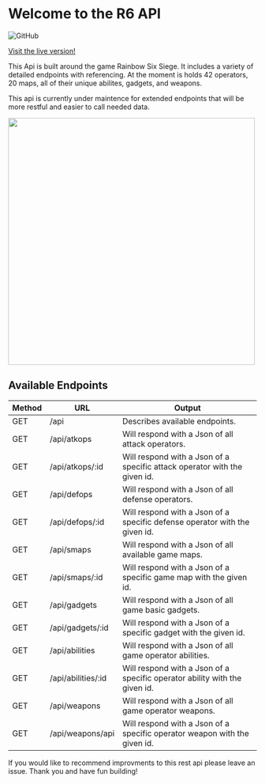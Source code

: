 # Welcome to the R6 API

![GitHub](https://img.shields.io/github/license/mashape/apistatus.svg)

[Visit the live version!](https://r6-api.herokuapp.com/)

This Api is built around the game Rainbow Six Siege. It includes a variety of detailed endpoints with referencing. At the moment is holds 42 operators, 20 maps, all of their unique abilites, gadgets, and weapons.

This api is currently under maintence for extended endpoints that will be more restful and easier to call needed data.

<img src='./assets/homescreenshot.png' width='500px'>

## Available Endpoints

| Method  | URL| Output |
| ------| ----- | -----|
| GET  | /api  | Describes available endpoints. |
| GET  | /api/atkops  | Will respond with a Json of all attack operators. |
| GET  | /api/atkops/:id  | Will respond with a Json of a specific attack operator with the given id. |
| GET  | /api/defops  | Will respond with a Json of all defense operators. |
| GET  | /api/defops/:id  | Will respond with a Json of a specific defense operator with the given id.|
| GET  | /api/smaps  | Will respond with a Json of all available game maps.|
| GET  | /api/smaps/:id  | Will respond with a Json of a specific game map with the given id.|
| GET  | /api/gadgets  | Will respond with a Json of all game basic gadgets.|
| GET  | /api/gadgets/:id  | Will respond with a Json of a specific gadget with the given id.|
| GET  | /api/abilities | Will respond with a Json of all game operator abilities.|
| GET  | /api/abilities/:id | Will respond with a Json of a specific operator ability with the given id.|
| GET  | /api/weapons | Will respond with a Json of all game operator weapons.|
| GET  | /api/weapons/api | Will respond with a Json of a specific operator weapon with the given id.|


If you would like to recommend improvments to this rest api please leave an issue. Thank you and have fun building!
